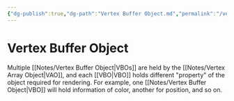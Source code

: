 ```yaml
---
{"dg-publish":true,"dg-path":"Vertex Buffer Object.md","permalink":"/vertex-buffer-object/","tags":[null]}
---
```




# Vertex Buffer Object
Multiple [[Notes/Vertex Buffer Object\|VBOs]] are held by the [[Notes/Vertex Array Object\|VAO]], and each [[VBO\|VBO]] holds different "property" of the object required for rendering. For example, one [[Notes/Vertex Buffer Object\|VBO]] will hold information of color, another for position, and so on.
